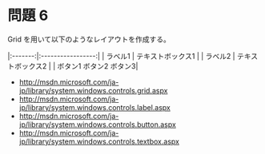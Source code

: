# 問題 6
Grid を用いて以下のようなレイアウトを作成する。

|:-------:|:-----------------:|
| ラベル1 | テキストボックス1 |
| ラベル2 | テキストボックス2 |
|      ボタン1 ボタン2 ボタン3|

- http://msdn.microsoft.com/ja-jp/library/system.windows.controls.grid.aspx
- http://msdn.microsoft.com/ja-jp/library/system.windows.controls.label.aspx
- http://msdn.microsoft.com/ja-jp/library/system.windows.controls.button.aspx
- http://msdn.microsoft.com/ja-jp/library/system.windows.controls.textbox.aspx
